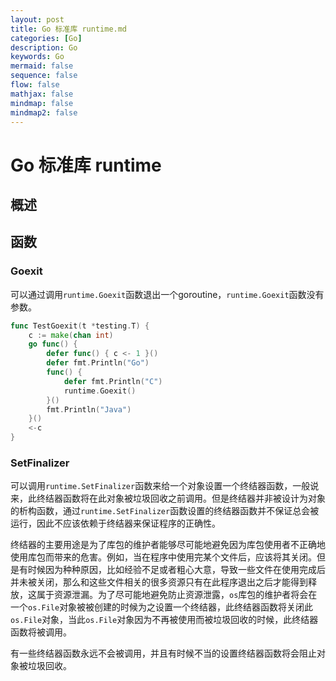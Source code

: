 ```yaml
---
layout: post
title: Go 标准库 runtime.md
categories: [Go]
description: Go
keywords: Go
mermaid: false
sequence: false
flow: false
mathjax: false
mindmap: false
mindmap2: false
---
```

# Go 标准库 runtime

## 概述

## 函数

### Goexit

可以通过调用`runtime.Goexit`函数退出一个goroutine，`runtime.Goexit`函数没有参数。

```go
func TestGoexit(t *testing.T) {
	c := make(chan int)
	go func() {
		defer func() { c <- 1 }()
		defer fmt.Println("Go")
		func() {
			defer fmt.Println("C")
			runtime.Goexit()
		}()
		fmt.Println("Java")
	}()
	<-c
}
```



### SetFinalizer

可以调用`runtime.SetFinalizer`函数来给一个对象设置一个终结器函数，一般说来，此终结器函数将在此对象被垃圾回收之前调用。但是终结器并非被设计为对象的析构函数，通过`runtime.SetFinalizer`函数设置的终结器函数并不保证总会被运行，因此不应该依赖于终结器来保证程序的正确性。

终结器的主要用途是为了库包的维护者能够尽可能地避免因为库包使用者不正确地使用库包而带来的危害。例如，当在程序中使用完某个文件后，应该将其关闭。但是有时候因为种种原因，比如经验不足或者粗心大意，导致一些文件在使用完成后并未被关闭，那么和这些文件相关的很多资源只有在此程序退出之后才能得到释放，这属于资源泄漏。为了尽可能地避免防止资源泄露，`os`库包的维护者将会在一个`os.File`对象被被创建的时候为之设置一个终结器，此终结器函数将关闭此`os.File`对象，当此`os.File`对象因为不再被使用而被垃圾回收的时候，此终结器函数将被调用。

有一些终结器函数永远不会被调用，并且有时候不当的设置终结器函数将会阻止对象被垃圾回收。


